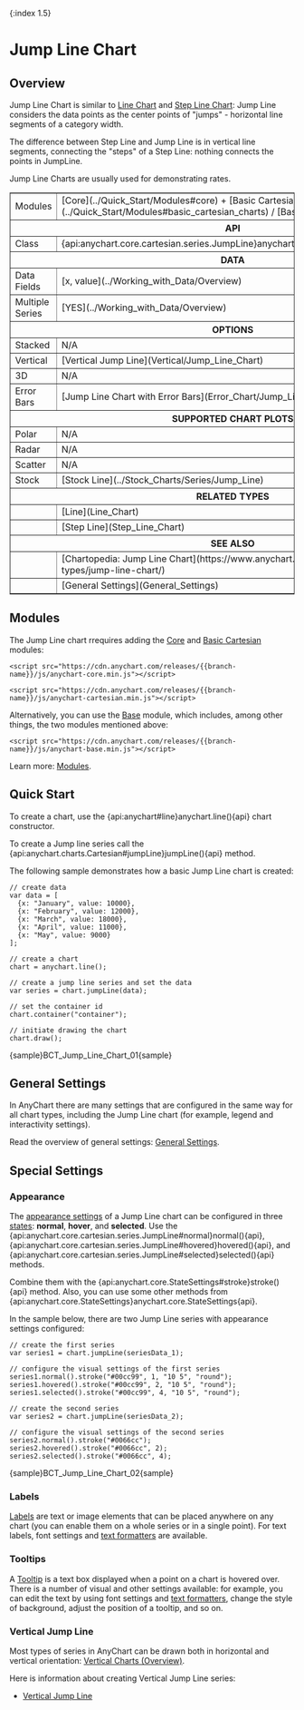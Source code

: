 {:index 1.5}
# Jump Line Chart

## Overview

Jump Line Chart is similar to [Line Chart](Line_Chart) and [Step Line Chart](Step_Line_Chart): Jump Line considers the data points as the center points of "jumps" - horizontal line segments of a category width. 

The difference between Step Line and Jump Line is in vertical line segments, connecting the "steps" of a Step Line: nothing connects the points in JumpLine. 

Jump Line Charts are usually used for demonstrating rates.

<table border="1" class="seriesTABLE">
<tr><td>Modules</td><td>[Core](../Quick_Start/Modules#core) + [Basic Cartesian](../Quick_Start/Modules#basic_cartesian_charts) / [Base](../Quick_Start/Modules#base)</td></tr>
<tr><th colspan=2>API</th></tr>
<tr><td>Class</td><td>{api:anychart.core.cartesian.series.JumpLine}anychart.core.cartesian.series.JumpLine{api}</td></tr>
<tr><th colspan=2>DATA</th></tr>
<tr><td>Data Fields</td><td>[x, value](../Working_with_Data/Overview)</td></tr>
<tr><td>Multiple Series</td><td>[YES](../Working_with_Data/Overview)</td></tr>
<tr><th colspan=2>OPTIONS</th></tr>
<tr><td>Stacked</td><td>N/A</td></tr>
<tr><td>Vertical</td><td>[Vertical Jump Line](Vertical/Jump_Line_Chart)</td></tr>
<tr><td>3D</td><td>N/A</td></tr>
<tr><td>Error Bars</td><td>[Jump Line Chart with Error Bars](Error_Chart/Jump_Line_Chart)</td></tr>
<tr><th colspan=2>SUPPORTED CHART PLOTS</th></tr>
<tr><td>Polar</td><td>N/A</td></tr>
<tr><td>Radar</td><td>N/A</td></tr>
<tr><td>Scatter</td><td>N/A</td></tr>
<tr><td>Stock</td><td>[Stock Line](../Stock_Charts/Series/Jump_Line)</td></tr>
<tr><th colspan=2>RELATED TYPES</th></tr>
<tr><td></td><td>[Line](Line_Chart)</td></tr>
<tr><td></td><td>[Step Line](Step_Line_Chart)</td></tr>
<tr><th colspan=2>SEE ALSO</th></tr>
<tr><td></td><td>[Chartopedia: Jump Line Chart](https://www.anychart.com/chartopedia/chart-types/jump-line-chart/)</td></tr>
<tr><td></td><td>[General Settings](General_Settings)</td></tr>
</table>

## Modules

The Jump Line chart rrequires adding the [Core](../Quick_Start/Modules#core) and [Basic Cartesian](../Quick_Start/Modules#basic_cartesian_charts) modules:

```
<script src="https://cdn.anychart.com/releases/{{branch-name}}/js/anychart-core.min.js"></script>
```

```
<script src="https://cdn.anychart.com/releases/{{branch-name}}/js/anychart-cartesian.min.js"></script>
```

Alternatively, you can use the [Base](../Quick_Start/Modules#base) module, which includes, among other things, the two modules mentioned above: 

```
<script src="https://cdn.anychart.com/releases/{{branch-name}}/js/anychart-base.min.js"></script>
```

Learn more: [Modules](../Quick_Start/Modules).

## Quick Start

To create a chart, use the {api:anychart#line}anychart.line(){api} chart constructor. 

To create a Jump line series call the {api:anychart.charts.Cartesian#jumpLine}jumpLine(){api} method.

The following sample demonstrates how a basic Jump Line chart is created:

```
// create data
var data = [
  {x: "January", value: 10000},
  {x: "February", value: 12000},
  {x: "March", value: 18000},
  {x: "April", value: 11000},
  {x: "May", value: 9000}
];

// create a chart
chart = anychart.line();

// create a jump line series and set the data
var series = chart.jumpLine(data);

// set the container id
chart.container("container");

// initiate drawing the chart
chart.draw();
```

{sample}BCT\_Jump\_Line\_Chart\_01{sample}

## General Settings

In AnyChart there are many settings that are configured in the same way for all chart types, including the Jump Line chart (for example, legend and interactivity settings).

Read the overview of general settings: [General Settings](General_Settings).

## Special Settings

### Appearance

The [appearance settings](../Appearance_Settings) of a Jump Line chart can be configured in three [states](../Common_Settings/Interactivity/States): **normal**, **hover**, and **selected**. Use the {api:anychart.core.cartesian.series.JumpLine#normal}normal(){api}, {api:anychart.core.cartesian.series.JumpLine#hovered}hovered(){api}, and {api:anychart.core.cartesian.series.JumpLine#selected}selected(){api} methods.

Combine them with the {api:anychart.core.StateSettings#stroke}stroke(){api} method. Also, you can use some other methods from {api:anychart.core.StateSettings}anychart.core.StateSettings{api}.

In the sample below, there are two Jump Line series with appearance settings configured:

```
// create the first series
var series1 = chart.jumpLine(seriesData_1);

// configure the visual settings of the first series
series1.normal().stroke("#00cc99", 1, "10 5", "round");
series1.hovered().stroke("#00cc99", 2, "10 5", "round");
series1.selected().stroke("#00cc99", 4, "10 5", "round");

// create the second series
var series2 = chart.jumpLine(seriesData_2);

// configure the visual settings of the second series
series2.normal().stroke("#0066cc");
series2.hovered().stroke("#0066cc", 2);
series2.selected().stroke("#0066cc", 4);
```

{sample}BCT\_Jump\_Line\_Chart\_02{sample}

### Labels

[Labels](../Common_Settings/Labels) are text or image elements that can be placed anywhere on any chart (you can enable them on a whole series or in a single point). For text labels, font settings and [text formatters](../Common_Settings/Text_Formatters) are available.

### Tooltips

A [Tooltip](../Common_Settings/Tooltip) is a text box displayed when a point on a chart is hovered over. There is a number of visual and other settings available: for example, you can edit the text by using font settings and [text formatters](../Common_Settings/Text_Formatters), change the style of background, adjust the position of a tooltip, and so on.

### Vertical Jump Line

Most types of series in AnyChart can be drawn both in horizontal and vertical orientation: [Vertical Charts (Overview)](Vertical/Overview).

Here is information about creating Vertical Jump Line series:

* [Vertical Jump Line](Vertical/Jump_Line_Chart)